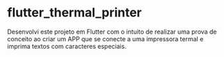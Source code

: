 # flutter_thermal_printer
Desenvolvi este projeto em Flutter com o intuito de realizar uma prova de conceito ao criar um APP que se conecte a uma impressora termal e imprima textos com caracteres especiais.

